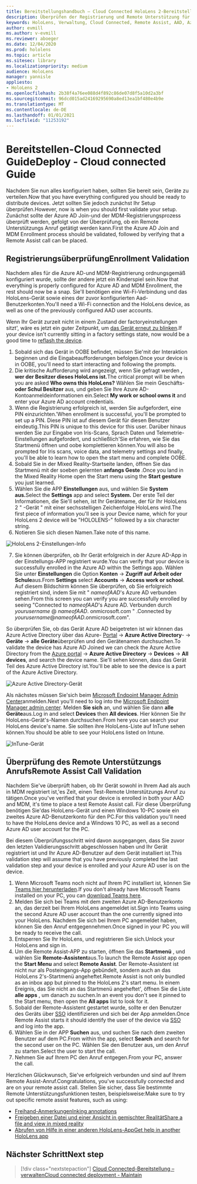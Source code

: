 ```yaml
---
title: Bereitstellungshandbuch – Cloud Connected HoloLens 2-Bereitstellung im Maßstab mit Remote Unterstützung – bereitstellen
description: Überprüfen der Registrierung und Remote Unterstützung für HoloLens-Geräte über ein in der Cloud verbundenes Netzwerk
keywords: HoloLens, Verwaltung, Cloud Connected, Remote Assist, AAD, Azure AD, MDM, Verwaltung mobiler Geräte
author: evmill
ms.author: v-evmill
ms.reviewer: aboeger
ms.date: 12/04/2020
ms.prod: hololens
ms.topic: article
ms.sitesec: library
ms.localizationpriority: medium
audience: HoloLens
manager: yannisle
appliesto:
- HoloLens 2
ms.openlocfilehash: 2b38f4a76ee088d4f892c86de07d8f5a10d2a3bf
ms.sourcegitcommit: 96dcd015ad24169295690a8ed13ea1bf480e4b9e
ms.translationtype: MT
ms.contentlocale: de-DE
ms.lasthandoff: 01/01/2021
ms.locfileid: "11253192"
---
```

# <span data-ttu-id="453f9-104">Bereitstellen-Cloud Connected Guide</span><span class="sxs-lookup"><span data-stu-id="453f9-104">Deploy - Cloud connected Guide</span></span>

<span data-ttu-id="453f9-105">Nachdem Sie nun alles konfiguriert haben, sollten Sie bereit sein, Geräte zu verteilen.</span><span class="sxs-lookup"><span data-stu-id="453f9-105">Now that you have everything configured you should be ready to distribute devices.</span></span> <span data-ttu-id="453f9-106">Jetzt sollten Sie jedoch zunächst Ihr Setup überprüfen.</span><span class="sxs-lookup"><span data-stu-id="453f9-106">However, now is when you should first validate your setup.</span></span> <span data-ttu-id="453f9-107">Zunächst sollte der Azure AD Join-und der MDM-Registrierungsprozess überprüft werden, gefolgt von der Überprüfung, ob ein Remote Unterstützungs Anruf getätigt werden kann.</span><span class="sxs-lookup"><span data-stu-id="453f9-107">First the Azure AD Join and MDM Enrollment process should be validated, followed by verifying that a Remote Assist call can be placed.</span></span>

## <span data-ttu-id="453f9-108">Registrierungsüberprüfung</span><span class="sxs-lookup"><span data-stu-id="453f9-108">Enrollment Validation</span></span>

<span data-ttu-id="453f9-109">Nachdem alles für die Azure AD-und MDM-Registrierung ordnungsgemäß konfiguriert wurde, sollte der andere jetzt ein Kinderspiel sein.</span><span class="sxs-lookup"><span data-stu-id="453f9-109">Now that everything is properly configured for Azure AD and MDM Enrollment, the rest should now be a snap.</span></span> <span data-ttu-id="453f9-110">Sie&#39;ll benötigen eine Wi-Fi-Verbindung und das HoloLens-Gerät sowie eines der zuvor konfigurierten Aad-Benutzerkonten.</span><span class="sxs-lookup"><span data-stu-id="453f9-110">You&#39;ll need a Wi-Fi connection and the HoloLens device, as well as one of the previously configured AAD user accounts.</span></span>

<span data-ttu-id="453f9-111">Wenn Ihr Gerät zurzeit nicht in einem Zustand der factoryeinstellungen sitzt&#39;, wäre es jetzt ein guter Zeitpunkt, um [das Gerät erneut zu blinken](https://docs.microsoft.com/hololens/hololens-recovery#clean-reflash-the-device).</span><span class="sxs-lookup"><span data-stu-id="453f9-111">If your device isn&#39;t currently sitting in a factory settings state, now would be a good time to [reflash the device](https://docs.microsoft.com/hololens/hololens-recovery#clean-reflash-the-device).</span></span>

1. <span data-ttu-id="453f9-112">Sobald sich das Gerät in OOBE befindet, müssen Sie&#39;mit der Interaktion beginnen und die Eingabeaufforderungen befolgen.</span><span class="sxs-lookup"><span data-stu-id="453f9-112">Once your device is in OOBE, you&#39;ll need to start interacting and following the prompts.</span></span> 
1. <span data-ttu-id="453f9-113">Die kritische Aufforderung wird angezeigt, wenn Sie gefragt werden **, wer der Besitzer dieses HoloLens ist.**</span><span class="sxs-lookup"><span data-stu-id="453f9-113">The critical prompt will be when you are asked **Who owns this HoloLens?**</span></span> <span data-ttu-id="453f9-114">Wählen Sie mein Geschäfts- **oder Schul Besitzer** aus, und geben Sie Ihre Azure AD-Kontoanmeldeinformationen ein.</span><span class="sxs-lookup"><span data-stu-id="453f9-114">Select **My work or school owns it** and enter your Azure AD account credentials.</span></span>
1. <span data-ttu-id="453f9-115">Wenn die Registrierung erfolgreich ist, werden Sie aufgefordert, eine PIN einzurichten.&#39;</span><span class="sxs-lookup"><span data-stu-id="453f9-115">When enrollment is successful, you&#39;ll be prompted to set up a PIN.</span></span> <span data-ttu-id="453f9-116">Diese PIN ist auf diesem Gerät für diesen Benutzer eindeutig.</span><span class="sxs-lookup"><span data-stu-id="453f9-116">This PIN is unique to this device for this user.</span></span> <span data-ttu-id="453f9-117">Darüber hinaus werden Sie zur Eingabe von Iris-Scans, Sprach Daten und Telemetrie-Einstellungen aufgefordert, und schließlich&#39;Sie erfahren, wie Sie das Startmenü öffnen und oobe komplettieren können.</span><span class="sxs-lookup"><span data-stu-id="453f9-117">You will also be prompted for Iris scans, voice data, and telemetry settings and finally, you&#39;ll be able to learn how to open the start menu and complete OOBE.</span></span>
1. <span data-ttu-id="453f9-118">Sobald Sie in der Mixed Reality-Startseite landen, öffnen Sie das Startmenü mit der soeben gelernten **anfangs Geste** .</span><span class="sxs-lookup"><span data-stu-id="453f9-118">Once you land in the Mixed Reality Home open the Start menu using the **Start gesture** you just learned.</span></span>
1. <span data-ttu-id="453f9-119">Wählen Sie die APP **Einstellungen** aus, und wählen Sie **System aus.**</span><span class="sxs-lookup"><span data-stu-id="453f9-119">Select the **Settings** app and select **System.**</span></span> <span data-ttu-id="453f9-120">Der erste Teil der Informationen, die Sie&#39;ll sehen, ist Ihr Gerätename, der für Ihr HoloLens 2 &quot; -Gerät &quot; mit einer sechsstelligen Zeichenfolge HoloLens wird.</span><span class="sxs-lookup"><span data-stu-id="453f9-120">The first piece of information you&#39;ll see is your Device name, which for your HoloLens 2 device will be &quot;HOLOLENS-&quot; followed by a six character string.</span></span>
1. <span data-ttu-id="453f9-121">Notieren Sie sich diesen Namen.</span><span class="sxs-lookup"><span data-stu-id="453f9-121">Take note of this name.</span></span>

![HoloLens 2-Einstellungen-Info](./images/hololens2-settings-about.jpg)

7. <span data-ttu-id="453f9-123">Sie können überprüfen, ob Ihr Gerät erfolgreich in der Azure AD-App in der Einstellungs-APP registriert wurde.</span><span class="sxs-lookup"><span data-stu-id="453f9-123">You can verify that your device is successfully enrolled in the Azure AD within the Settings app.</span></span> <span data-ttu-id="453f9-124">Wählen Sie unter **Einstellungen** die Option **Konten**  ->  **Zugriff auf Arbeit oder Schule**aus.</span><span class="sxs-lookup"><span data-stu-id="453f9-124">From **Settings** select **Accounts** -> **Access work or school**.</span></span> <span data-ttu-id="453f9-125">Auf diesem Bildschirm können Sie überprüfen, ob Sie erfolgreich registriert sind, indem Sie mit &quot; _nameofAAD_&#39;s Azure AD verbunden sehen.</span><span class="sxs-lookup"><span data-stu-id="453f9-125">From this screen you can verify you are successfully enrolled by seeing &quot;Connected to _nameofAAD_&#39;s Azure AD.</span></span> <span data-ttu-id="453f9-126">Verbunden durch _yourusername_ @ _nameofAAD_. onmicrosoft.com &quot; .</span><span class="sxs-lookup"><span data-stu-id="453f9-126">Connected by _yourusername_@_nameofAAD_.onmicrosoft.com&quot;.</span></span>


<span data-ttu-id="453f9-127">So überprüfen Sie, ob das Gerät Azure AD beigetreten ist wir können das Azure Active Directory über das Azure- [Portal](https://portal.azure.com/#home)  ->  **Azure Active Directory**-  ->  **Geräte**  ->  **alle Geräte**überprüfen und den Gerätenamen durchsuchen.</span><span class="sxs-lookup"><span data-stu-id="453f9-127">To validate the device has Azure AD Joined we can check the Azure Active Directory from the [Azure portal](https://portal.azure.com/#home) -> **Azure Active Directory** -> **Devices** -> **All devices**, and search the device name.</span></span> <span data-ttu-id="453f9-128">Sie&#39;ll sehen können, dass das Gerät Teil des Azure Active Directory ist.</span><span class="sxs-lookup"><span data-stu-id="453f9-128">You&#39;ll be able to see the device is a part of the Azure Active Directory.</span></span>


![Azure Active Directory-Gerät](./images/aad-enrollment.png)

<span data-ttu-id="453f9-130">Als nächstes müssen Sie&#39;sich beim [Microsoft Endpoint Manager Admin Center](https://endpoint.microsoft.com/#home)anmelden.</span><span class="sxs-lookup"><span data-stu-id="453f9-130">Next you&#39;ll need to log into the [Microsoft Endpoint Manager admin center](https://endpoint.microsoft.com/#home).</span></span> <span data-ttu-id="453f9-131">Melden **Sie sich** an, und wählen Sie dann **alle Geräte**aus.</span><span class="sxs-lookup"><span data-stu-id="453f9-131">Log in and select **Devices** then **All devices**.</span></span> <span data-ttu-id="453f9-132">Hier können Sie Ihr HoloLens-Gerät&#39;s-Namen durchsuchen.</span><span class="sxs-lookup"><span data-stu-id="453f9-132">From here you can search your HoloLens device&#39;s name.</span></span> <span data-ttu-id="453f9-133">Sie sollten ihre HoloLens-Liste auf InTune sehen können.</span><span class="sxs-lookup"><span data-stu-id="453f9-133">You should be able to see your HoloLens listed on Intune.</span></span>

![InTune-Gerät](./images/endpoint-all-devices-enrolled.png)

## <span data-ttu-id="453f9-135">Überprüfung des Remote Unterstützungs Anrufs</span><span class="sxs-lookup"><span data-stu-id="453f9-135">Remote Assist Call Validation</span></span>

<span data-ttu-id="453f9-136">Nachdem Sie&#39;ve überprüft haben, ob Ihr Gerät sowohl in Ihrem Aad als auch in MDM registriert ist,&#39;es Zeit, einen Test-Remote Unterstützungs Anruf zu tätigen.</span><span class="sxs-lookup"><span data-stu-id="453f9-136">Once you&#39;ve verified that your device is enrolled in both your AAD and MDM, it&#39;s time to place a test Remote Assist call.</span></span> <span data-ttu-id="453f9-137">Für diese Überprüfung benötigen Sie&#39;das HoloLens-Gerät und einen Windows 10-PC sowie ein zweites Azure AD-Benutzerkonto für den PC.</span><span class="sxs-lookup"><span data-stu-id="453f9-137">For this validation you&#39;ll need to have the HoloLens device and a Windows 10 PC, as well as a second Azure AD user account for the PC.</span></span>

<span data-ttu-id="453f9-138">Bei diesem Überprüfungsschritt wird davon ausgegangen, dass Sie zuvor den letzten Validierungsschritt abgeschlossen haben und Ihr Gerät registriert ist und Ihr Azure AD-Benutzer auf dem Gerät installiert ist.</span><span class="sxs-lookup"><span data-stu-id="453f9-138">This validation step will assume that you have previously completed the last validation step and your device is enrolled and your Azure AD user is on the device.</span></span>


1. <span data-ttu-id="453f9-139">Wenn Microsoft Teams noch nicht auf Ihrem PC installiert ist, können Sie [Teams hier herunterladen](https://www.microsoft.com/microsoft-365/microsoft-teams/download-app).</span><span class="sxs-lookup"><span data-stu-id="453f9-139">If you don't already have Microsoft Teams installed on your PC, you can [download Teams here](https://www.microsoft.com/microsoft-365/microsoft-teams/download-app).</span></span>
2. <span data-ttu-id="453f9-140">Melden Sie sich bei Teams mit dem zweiten Azure AD-Benutzerkonto an, das derzeit bei Ihrem HoloLens angemeldet ist.</span><span class="sxs-lookup"><span data-stu-id="453f9-140">Sign into Teams using the second  Azure AD user account than the one currently signed into your HoloLens.</span></span> <span data-ttu-id="453f9-141">Nachdem Sie sich bei Ihrem PC angemeldet haben, können Sie den Anruf entgegennehmen.</span><span class="sxs-lookup"><span data-stu-id="453f9-141">Once signed in your PC you will be ready to receive the call.</span></span>
3. <span data-ttu-id="453f9-142">Entsperren Sie Ihr HoloLens, und registrieren Sie sich.</span><span class="sxs-lookup"><span data-stu-id="453f9-142">Unlock your HoloLens and sign in.</span></span>
4. <span data-ttu-id="453f9-143">Um die Remote Assist-APP zu starten, öffnen Sie das **Startmenü** , und wählen Sie **Remote-Assistent**aus.</span><span class="sxs-lookup"><span data-stu-id="453f9-143">To launch the Remote Assist app open the **Start Menu** and select **Remote Assist**.</span></span> <span data-ttu-id="453f9-144">Der Remote-Assistent ist nicht nur als Posteingangs-App gebündelt, sondern auch an das HoloLens 2&#39;s-Startmenü angeheftet.</span><span class="sxs-lookup"><span data-stu-id="453f9-144">Remote Assist is not only bundled as an inbox app but pinned to the HoloLens 2&#39;s start menu.</span></span> <span data-ttu-id="453f9-145">In einem Ereignis, das Sie nicht an das Startmenü angeheftet&#39;, öffnen Sie die Liste **alle apps** , um danach zu suchen.</span><span class="sxs-lookup"><span data-stu-id="453f9-145">In an event you don&#39;t see it pinned to the Start menu, then open the **All apps** list to look for it.</span></span>
5. <span data-ttu-id="453f9-146">Sobald der Remote-Assistent gestartet wurde, sollte er den Benutzer des Geräts über [SSO](https://docs.microsoft.com/azure/active-directory/manage-apps/what-is-single-sign-on) identifizieren und sich bei der App anmelden.</span><span class="sxs-lookup"><span data-stu-id="453f9-146">Once Remote Assist starts it should identify the user of the device via [SSO](https://docs.microsoft.com/azure/active-directory/manage-apps/what-is-single-sign-on) and log into the app.</span></span>
6. <span data-ttu-id="453f9-147">Wählen Sie in der APP **Suchen** aus, und suchen Sie nach dem zweiten Benutzer auf dem PC.</span><span class="sxs-lookup"><span data-stu-id="453f9-147">From within the app, select **Search** and search for the second user on the PC.</span></span> <span data-ttu-id="453f9-148">Wählen Sie den Benutzer aus, um den Anruf zu starten.</span><span class="sxs-lookup"><span data-stu-id="453f9-148">Select the user to start the call.</span></span>
7. <span data-ttu-id="453f9-149">Nehmen Sie auf Ihrem PC den Anruf entgegen.</span><span class="sxs-lookup"><span data-stu-id="453f9-149">From your PC, answer the call.</span></span>

<span data-ttu-id="453f9-150">Herzlichen Glückwunsch, Sie&#39;ve erfolgreich verbunden und sind auf Ihrem Remote Assist-Anruf.</span><span class="sxs-lookup"><span data-stu-id="453f9-150">Congratulations, you&#39;ve successfully connected and are on your remote assist call.</span></span> <span data-ttu-id="453f9-151">Stellen Sie sicher, dass Sie bestimmte Remote Unterstützungsfunktionen testen, beispielsweise:</span><span class="sxs-lookup"><span data-stu-id="453f9-151">Make sure to try out specific remote assist features, such as using:</span></span>

- [<span data-ttu-id="453f9-152">Freihand-Anmerkungen</span><span class="sxs-lookup"><span data-stu-id="453f9-152">Inking annotations</span></span>](https://docs.microsoft.com/dynamics365/mixed-reality/remote-assist/add-annotations-hololens)
- [<span data-ttu-id="453f9-153">Freigeben einer Datei und einer Ansicht in gemischter Realität</span><span class="sxs-lookup"><span data-stu-id="453f9-153">Share a file and view in mixed reality</span></span>](https://docs.microsoft.com/dynamics365/mixed-reality/remote-assist/display-save-files)
- [<span data-ttu-id="453f9-154">Abrufen von Hilfe in einer anderen HoloLens-App</span><span class="sxs-lookup"><span data-stu-id="453f9-154">Get help in another HoloLens app</span></span>](https://docs.microsoft.com/dynamics365/mixed-reality/remote-assist/get-help-hololens-app-hololens)

## <span data-ttu-id="453f9-155">Nächster Schritt</span><span class="sxs-lookup"><span data-stu-id="453f9-155">Next step</span></span>

> [!div class="nextstepaction"]
> [<span data-ttu-id="453f9-156">Cloud Connected-Bereitstellung – verwalten</span><span class="sxs-lookup"><span data-stu-id="453f9-156">Cloud connected deployment - Maintain</span></span>](hololens2-cloud-connected-maintain.md)
